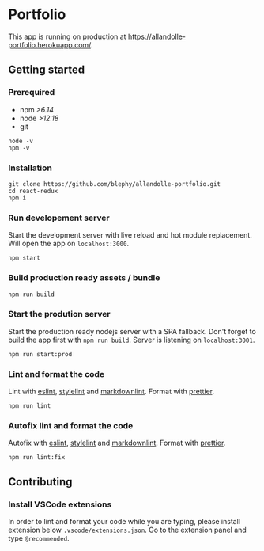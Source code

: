# Portfolio

This app is running on production at <https://allandolle-portfolio.herokuapp.com/>.

## Getting started

### Prerequired

- npm _>6.14_
- node _>12.18_
- git

```shell
node -v
npm -v
```

### Installation

```shell
git clone https://github.com/blephy/allandolle-portfolio.git
cd react-redux
npm i
```

### Run developement server

Start the development server with live reload and hot module replacement. Will open the app on `localhost:3000`.

```shell
npm start
```

### Build production ready assets / bundle

```shell
npm run build
```

### Start the prodution server

Start the production ready nodejs server with a SPA fallback. Don't forget to build the app first with `npm run build`. Server is listening on `localhost:3001`.

```shell
npm run start:prod
```

### Lint and format the code

Lint with [eslint](https://eslint.org/), [stylelint](https://stylelint.io/) and [markdownlint](https://github.com/igorshubovych/markdownlint-cli). Format with [prettier](https://prettier.io/).

```shell
npm run lint
```

### Autofix lint and format the code

Autofix with [eslint](https://eslint.org/), [stylelint](https://stylelint.io/) and [markdownlint](https://github.com/igorshubovych/markdownlint-cli). Format with [prettier](https://prettier.io/).

```shell
npm run lint:fix
```

## Contributing

### Install VSCode extensions

In order to lint and format your code while you are typing, please install extension below `.vscode/extensions.json`. Go to the extension panel and type `@recommended`.
